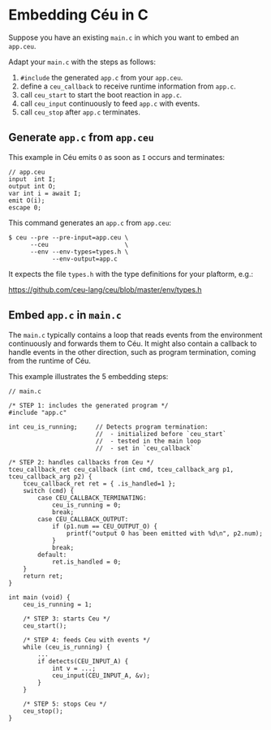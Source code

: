 <title>Embedding Céu in C</title>
<meta http-equiv="Content-Type" content="text/html; charset=UTF-8"/>

# Embedding Céu in C

Suppose you have an existing `main.c` in which you want to embed an `app.ceu`.

Adapt your `main.c` with the steps as follows:

1. `#include` the generated `app.c` from your `app.ceu`.
2. define a `ceu_callback` to receive runtime information from `app.c`.
3. call `ceu_start` to start the boot reaction in `app.c`.
4. call `ceu_input` continuously to feed `app.c` with events.
5. call `ceu_stop` after `app.c` terminates.

## Generate `app.c` from `app.ceu`

This example in Céu emits `O` as soon as `I` occurs and terminates:

```
// app.ceu
input  int I;
output int O;
var int i = await I;
emit O(i);
escape 0;
```

This command generates an `app.c` from `app.ceu`:

```
$ ceu --pre --pre-input=app.ceu \
      --ceu                     \
      --env --env-types=types.h \
            --env-output=app.c
```

It expects the file `types.h` with the type definitions for your plaftorm,
e.g.:

https://github.com/ceu-lang/ceu/blob/master/env/types.h

## Embed `app.c` in `main.c`

The `main.c` typically contains a loop that reads events from the environment
continuously and forwards them to Céu.
It might also contain a callback to handle events in the other direction, such
as program termination, coming from the runtime of Céu.

This example illustrates the 5 embedding steps:

```
// main.c

/* STEP 1: includes the generated program */
#include "app.c"

int ceu_is_running;     // Detects program termination:
                        //  - initialized before `ceu_start`
                        //  - tested in the main loop
                        //  - set in `ceu_callback`

/* STEP 2: handles callbacks from Ceu */
tceu_callback_ret ceu_callback (int cmd, tceu_callback_arg p1, tceu_callback_arg p2) {
    tceu_callback_ret ret = { .is_handled=1 };
    switch (cmd) {
        case CEU_CALLBACK_TERMINATING:
            ceu_is_running = 0;
            break;
        case CEU_CALLBACK_OUTPUT:
            if (p1.num == CEU_OUTPUT_O) {
                printf("output O has been emitted with %d\n", p2.num);
            }
            break;
        default:
            ret.is_handled = 0;
    }
    return ret;
}

int main (void) {
    ceu_is_running = 1;

    /* STEP 3: starts Ceu */
    ceu_start();

    /* STEP 4: feeds Ceu with events */
    while (ceu_is_running) {
        ...
        if detects(CEU_INPUT_A) {
            int v = ...;
            ceu_input(CEU_INPUT_A, &v);
        }
    }

    /* STEP 5: stops Ceu */
    ceu_stop();
}
```
